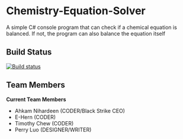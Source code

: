 # Chemistry-Equation-Solver
A simple C# console program that can check if a chemical equation is balanced. If not, the program can also balance the equation itself
## Build Status
[![Build status](https://ci.appveyor.com/api/projects/status/4k9ocarnytv3ucim)](https://ci.appveyor.com/project/Ahsome/chemistry-equation-solver)
## Team Members
**Current Team Members**
- Ahkam Nihardeen (CODER/Black Strike CEO)
- E-Hern (CODER)
- Timothy Chew (CODER)
- Perry Luo (DESIGNER/WRITER)
